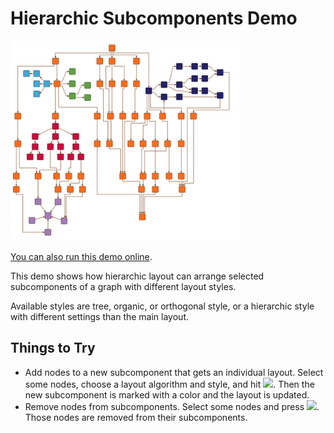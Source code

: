 # Hierarchic Subcomponents Demo

<img src="../../resources/image/subcomponents.png" alt="demo-thumbnail" height="320"/>

[You can also run this demo online](https://live.yworks.com/demos/layout/subcomponents/index.html).

This demo shows how hierarchic layout can arrange selected subcomponents of a graph with different layout styles.

Available styles are tree, organic, or orthogonal style, or a hierarchic style with different settings than the main layout.

## Things to Try

- Add nodes to a new subcomponent that gets an individual layout. Select some nodes, choose a layout algorithm and style, and hit ![](../../resources/icons/plus2-16.svg). Then the new subcomponent is marked with a color and the layout is updated.
- Remove nodes from subcomponents. Select some nodes and press ![](../../resources/icons/minus2-16.svg). Those nodes are removed from their subcomponents.
